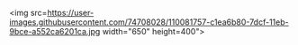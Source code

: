 
<img src=https://user-images.githubusercontent.com/74708028/110081757-c1ea6b80-7dcf-11eb-9bce-a552ca6201ca.jpg width="650" height=400">
